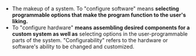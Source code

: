 - The makeup of a system. To "configure software" means **selecting programmable options that make the program function to the user's liking.** 
- To "configure hardware" **means assembling desired components for a custom system as well as** selecting options in the user-programmable parts of the system. "Configurability" refers to the hardware or software's ability to be changed and customized.